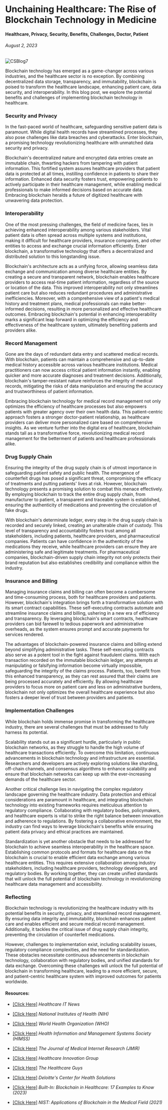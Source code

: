 # Unchaining Healthcare: The Rise of Blockchain Technology in Medicine
#### Healthcare, Privacy, Security, Benefits, Challenges, Doctor, Patient
###### August 2, 2023

![CSBlog7](https://github.com/CJanecka/My-Blog/assets/131223318/470322bb-8bc4-4e13-bf81-773d61ddcfaf)

Blockchain technology has emerged as a game-changer across various industries, and the healthcare sector is no exception. By combining decentralized data storage, transparency, and immutability, blockchain is poised to transform the healthcare landscape, enhancing patient care, data security, and interoperability. In this blog post, we explore the potential benefits and challenges of implementing blockchain technology in healthcare.

### Security and Privacy

In the fast-paced world of healthcare, safeguarding sensitive patient data is paramount. While digital health records have streamlined processes, they also pose challenges like data breaches and cyberattacks. Enter blockchain, a promising technology revolutionizing healthcare with unmatched data security and privacy.

Blockchain's decentralized nature and encrypted data entries create an immutable chain, thwarting hackers from tampering with patient information. This fortified system assures healthcare providers that patient data is protected at all times, instilling confidence in patients to share their information. Enhanced data security fosters trust, empowering patients to actively participate in their healthcare management, while enabling medical professionals to make informed decisions based on accurate data. Embracing blockchain heralds a future of digitized healthcare with unwavering data protection. 

### Interoperability

One of the most pressing challenges, the field of medicine faces, lies in achieving enhanced interoperability among various stakeholders. Vital patient data is often spread across multiple systems and institutions, making it difficult for healthcare providers, insurance companies, and other entities to access and exchange crucial information efficiently. Enter blockchain, a transformative technology that offers a decentralized and distributed solution to this longstanding issue.

Blockchain's architecture acts as a unifying force, allowing seamless data exchange and communication among diverse healthcare entities. By creating a secure and transparent network, blockchain enables healthcare providers to access real-time patient information, regardless of the source or location of the data. This improved interoperability not only streamlines patient care but also reduces redundant procedures and administrative inefficiencies. Moreover, with a comprehensive view of a patient's medical history and treatment plans, medical professionals can make better-informed decisions, resulting in more personalized and effective healthcare outcomes. Embracing blockchain's potential in enhancing interoperability marks a significant leap forward in optimizing the efficiency and effectiveness of the healthcare system, ultimately benefiting patients and providers alike. 

### Record Management

Gone are the days of redundant data entry and scattered medical records. With blockchain, patients can maintain a comprehensive and up-to-date medical history accessible across various healthcare institutions. Medical practitioners can now access critical patient information instantly, enabling quicker and more accurate diagnoses and treatment decisions. Additionally, blockchain's tamper-resistant nature reinforces the integrity of medical records, mitigating the risks of data manipulation and ensuring the accuracy and trustworthiness of patient information.

Embracing blockchain technology for medical record management not only optimizes the efficiency of healthcare processes but also empowers patients with greater agency over their own health data. This patient-centric approach fosters a stronger doctor-patient relationship, as healthcare providers can deliver more personalized care based on comprehensive insights. As we venture further into the digital era of healthcare, blockchain stands tall as a transformative force, revolutionizing medical record management for the betterment of patients and healthcare professionals alike. 

### Drug Supply Chain

Ensuring the integrity of the drug supply chain is of utmost importance in safeguarding patient safety and public health. The emergence of counterfeit drugs has posed a significant threat, compromising the efficacy of treatments and putting patients' lives at risk. However, blockchain technology presents a promising solution to combat this menace effectively. By employing blockchain to track the entire drug supply chain, from manufacturer to patient, a transparent and traceable system is established, ensuring the authenticity of medications and preventing the circulation of fake drugs.

With blockchain's determinate ledger, every step in the drug supply chain is recorded and securely linked, creating an unalterable chain of custody. This level of transparency and accountability fosters trust among all stakeholders, including patients, healthcare providers, and pharmaceutical companies. Patients can have confidence in the authenticity of the medications they receive, while healthcare providers can ensure they are administering safe and legitimate treatments. For pharmaceutical companies, blockchain-driven supply chain integrity not only protects their brand reputation but also establishes credibility and compliance within the industry. 

### Insurance and Billing

Managing insurance claims and billing can often become a cumbersome and time-consuming process, both for healthcare providers and patients. However, blockchain's integration brings forth a transformative solution with its smart contract capabilities. These self-executing contracts automate and streamline insurance claims and billing, ushering in a new era of efficiency and transparency. By leveraging blockchain's smart contracts, healthcare providers can bid farewell to tedious paperwork and administrative overheads, as the system ensures prompt and accurate payments for services rendered.

The advantages of blockchain-powered insurance claims and billing extend beyond simplifying administrative tasks. These self-executing contracts also serve as a potent tool in the fight against fraudulent claims. With each transaction recorded on the immutable blockchain ledger, any attempts at manipulating or falsifying information become virtually impossible, safeguarding the integrity of the claims process. Patients, too, benefit from this enhanced transparency, as they can rest assured that their claims are being processed accurately and efficiently. By allowing healthcare providers to focus more on patient care and less on administrative burdens, blockchain not only optimizes the overall healthcare experience but also fosters a deeper level of trust between providers and patients. 

### Implementation Challenges

While blockchain holds immense promise in transforming the healthcare industry, there are several challenges that must be addressed to fully harness its potential.

Scalability stands out as a significant hurdle, particularly in public blockchain networks, as they struggle to handle the high volume of healthcare transactions efficiently. To overcome this limitation, continuous advancements in blockchain technology and infrastructure are essential. Researchers and developers are actively exploring solutions like sharding, off-chain channels, and consensus algorithms to enhance scalability and ensure that blockchain networks can keep up with the ever-increasing demands of the healthcare sector.

Another critical challenge lies in navigating the complex regulatory landscape governing the healthcare industry. Data protection and ethical considerations are paramount in healthcare, and integrating blockchain technology into existing frameworks requires meticulous attention to regulatory compliance. Collaborating with regulatory bodies, policymakers, and healthcare experts is vital to strike the right balance between innovation and adherence to regulations. By fostering a collaborative environment, the industry can find ways to leverage blockchain's benefits while ensuring patient data privacy and ethical practices are maintained.

Standardization is yet another obstacle that needs to be addressed for blockchain to achieve seamless interoperability in the healthcare space. Establishing common protocols and formats for healthcare data on the blockchain is crucial to enable efficient data exchange among various healthcare entities. This requires extensive collaboration among industry stakeholders, including healthcare providers, technology developers, and regulatory bodies. By working together, they can create unified standards that will unlock the full potential of blockchain technology in revolutionizing healthcare data management and accessibility. 

### Reflecting

Blockchain technology is revolutionizing the healthcare industry with its potential benefits in security, privacy, and streamlined record management. By ensuring data integrity and immutability, blockchain enhances patient care and enables efficient and secure medical record management. Additionally, it tackles the critical issue of drug supply chain integrity, preventing the circulation of counterfeit medications.

However, challenges to implementation exist, including scalability issues, regulatory compliance complexities, and the need for standardization. These obstacles necessitate continuous advancements in blockchain technology, collaboration with regulatory bodies, and unified standards for data exchange. Overcoming these challenges will unlock the full potential of blockchain in transforming healthcare, leading to a more efficient, secure, and patient-centric healthcare system with improved outcomes for patients worldwide. 

#### Resources:

- [[Click Here]](https://www.healthcareitnews.com/) *Healthcare IT News*

- [[Click Here]](https://www.nih.gov/) *National Institutes of Health (NIH)*

- [[Click Here]](https://www.who.int/) *World Health Organization (WHO)*

- [[Click Here]](https://www.himss.org/) *Health Information and Management Systems Society (HIMSS)*

- [[Click Here]](https://www.jmir.org/) *The Journal of Medical Internet Research (JMIR)*

- [[Click Here]](https://www.hcinnovationgroup.com/) *Healthcare Innovation Group*

- [[Click Here]](https://www.healthcareguys.com/) *The Healthcare Guys*

- [[Click Here]](https://www2.deloitte.com/us/en/pages/life-sciences-and-health-care/topics/center-for-health-solutions.html) *Deloitte's Center for Health Solutions*

- [[Click Here]](https://builtin.com/blockchain/blockchain-healthcare-applications-companies) *Built-In: Blockchain in Healthcare: 17 Examples to Know (2023)*

- [[Click Here]](https://www.ncbi.nlm.nih.gov/pmc/articles/PMC8555946/) *NIST: Applications of Blockchain in the Medical Field (2021)*
